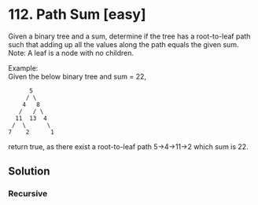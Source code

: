 # 112. Path Sum [easy]     

Given a binary tree and a sum, determine if the tree has a root-to-leaf path such that adding up all the values along the path equals the given sum.    
Note: A leaf is a node with no children.    

Example:    
Given the below binary tree and sum = 22,     
```
      5
     / \
    4   8
   /   / \
  11  13  4
 /  \      \
7    2      1
```
return true, as there exist a root-to-leaf path 5->4->11->2 which sum is 22.

## Solution     

### Recursive    


